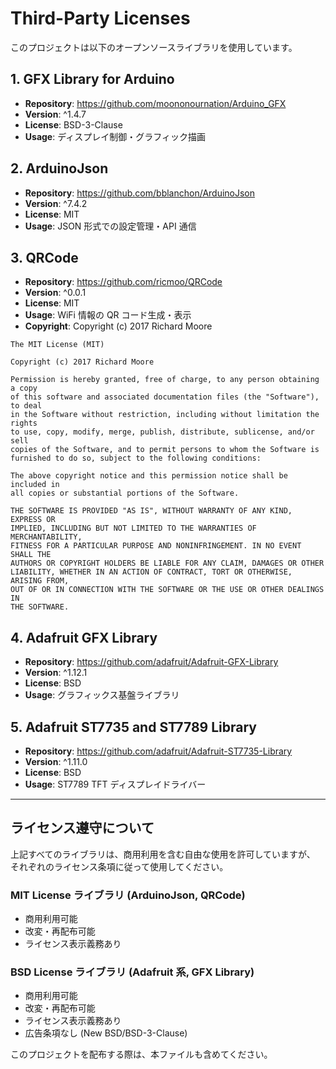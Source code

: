 # Third-Party Licenses

このプロジェクトは以下のオープンソースライブラリを使用しています。

## 1. GFX Library for Arduino

- **Repository**: https://github.com/moononournation/Arduino_GFX
- **Version**: ^1.4.7
- **License**: BSD-3-Clause
- **Usage**: ディスプレイ制御・グラフィック描画

## 2. ArduinoJson

- **Repository**: https://github.com/bblanchon/ArduinoJson
- **Version**: ^7.4.2
- **License**: MIT
- **Usage**: JSON 形式での設定管理・API 通信

## 3. QRCode

- **Repository**: https://github.com/ricmoo/QRCode
- **Version**: ^0.0.1
- **License**: MIT
- **Usage**: WiFi 情報の QR コード生成・表示
- **Copyright**: Copyright (c) 2017 Richard Moore

```
The MIT License (MIT)

Copyright (c) 2017 Richard Moore

Permission is hereby granted, free of charge, to any person obtaining a copy
of this software and associated documentation files (the "Software"), to deal
in the Software without restriction, including without limitation the rights
to use, copy, modify, merge, publish, distribute, sublicense, and/or sell
copies of the Software, and to permit persons to whom the Software is
furnished to do so, subject to the following conditions:

The above copyright notice and this permission notice shall be included in
all copies or substantial portions of the Software.

THE SOFTWARE IS PROVIDED "AS IS", WITHOUT WARRANTY OF ANY KIND, EXPRESS OR
IMPLIED, INCLUDING BUT NOT LIMITED TO THE WARRANTIES OF MERCHANTABILITY,
FITNESS FOR A PARTICULAR PURPOSE AND NONINFRINGEMENT. IN NO EVENT SHALL THE
AUTHORS OR COPYRIGHT HOLDERS BE LIABLE FOR ANY CLAIM, DAMAGES OR OTHER
LIABILITY, WHETHER IN AN ACTION OF CONTRACT, TORT OR OTHERWISE, ARISING FROM,
OUT OF OR IN CONNECTION WITH THE SOFTWARE OR THE USE OR OTHER DEALINGS IN
THE SOFTWARE.
```

## 4. Adafruit GFX Library

- **Repository**: https://github.com/adafruit/Adafruit-GFX-Library
- **Version**: ^1.12.1
- **License**: BSD
- **Usage**: グラフィックス基盤ライブラリ

## 5. Adafruit ST7735 and ST7789 Library

- **Repository**: https://github.com/adafruit/Adafruit-ST7735-Library
- **Version**: ^1.11.0
- **License**: BSD
- **Usage**: ST7789 TFT ディスプレイドライバー

---

## ライセンス遵守について

上記すべてのライブラリは、商用利用を含む自由な使用を許可していますが、
それぞれのライセンス条項に従って使用してください。

### MIT License ライブラリ (ArduinoJson, QRCode)

- 商用利用可能
- 改変・再配布可能
- ライセンス表示義務あり

### BSD License ライブラリ (Adafruit 系, GFX Library)

- 商用利用可能
- 改変・再配布可能
- ライセンス表示義務あり
- 広告条項なし (New BSD/BSD-3-Clause)

このプロジェクトを配布する際は、本ファイルも含めてください。
